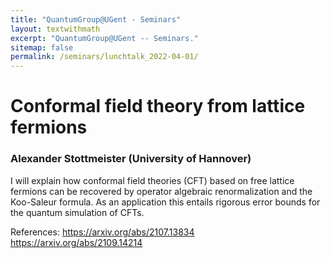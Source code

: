 ```yaml
---
title: "QuantumGroup@UGent - Seminars"
layout: textwithmath
excerpt: "QuantumGroup@UGent -- Seminars."
sitemap: false
permalink: /seminars/lunchtalk_2022-04-01/
---
```


# Conformal field theory from lattice fermions
### Alexander Stottmeister (University of Hannover)

I will explain how conformal field theories (CFT) based on free lattice fermions can be recovered by operator algebraic renormalization and the Koo-Saleur formula. As an application this entails rigorous error bounds for the quantum simulation of CFTs.

References: 
https://arxiv.org/abs/2107.13834
https://arxiv.org/abs/2109.14214
